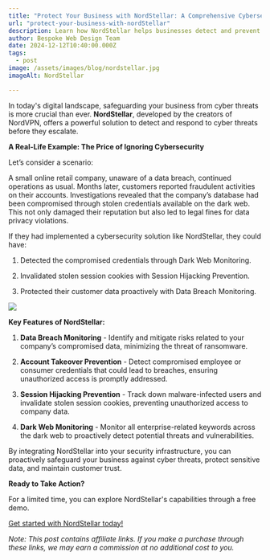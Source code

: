 ```yaml
---
title: "Protect Your Business with NordStellar: A Comprehensive Cybersecurity Solution"
url: "protect-your-business-with-nordStellar"
description: Learn how NordStellar helps businesses detect and prevent cyber threats with features like data breach monitoring, account takeover prevention, and dark web scanning.
author: Bespoke Web Design Team
date: 2024-12-12T10:40:00.000Z
tags:
  - post
image: /assets/images/blog/nordstellar.jpg
imageAlt: NordStellar

---
```

In today's digital landscape, safeguarding your business from cyber threats is more crucial than ever. **NordStellar**, developed by the creators of NordVPN, offers a powerful solution to detect and respond to cyber threats before they escalate.

**A Real-Life Example: The Price of Ignoring Cybersecurity**

Let’s consider a scenario:

A small online retail company, unaware of a data breach, continued operations as usual. Months later, customers reported fraudulent activities on their accounts. Investigations revealed that the company’s database had been compromised through stolen credentials available on the dark web. This not only damaged their reputation but also led to legal fines for data privacy violations.

If they had implemented a cybersecurity solution like NordStellar, they could have:

1. Detected the compromised credentials through Dark Web Monitoring.

2. Invalidated stolen session cookies with Session Hijacking Prevention.

3. Protected their customer data proactively with Data Breach Monitoring.

<img src="/assets/images/blog/nordstellar-ui.jpeg"/>

**Key Features of NordStellar:**

1. **Data Breach Monitoring** - Identify and mitigate risks related to your company’s compromised data, minimizing the threat of ransomware.

2. **Account Takeover Prevention** - Detect compromised employee or consumer credentials that could lead to breaches, ensuring unauthorized access is promptly addressed.

3. **Session Hijacking Prevention** - Track down malware-infected users and invalidate stolen session cookies, preventing unauthorized access to company data.

4. **Dark Web Monitoring** - Monitor all enterprise-related keywords across the dark web to proactively detect potential threats and vulnerabilities.

By integrating NordStellar into your security infrastructure, you can proactively safeguard your business against cyber threats, protect sensitive data, and maintain customer trust.

**Ready to Take Action?**

For a limited time, you can explore NordStellar's capabilities through a free demo.

<a href="https://go.nordstellar.net/aff_c?offer_id=927&aff_id=111266&url_id=29113" target="_blank">Get started with NordStellar today!</a>

*Note: This post contains affiliate links. If you make a purchase through these links, we may earn a commission at no additional cost to you.*